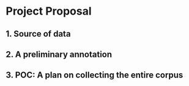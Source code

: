 # Project Proposal

## 1. Source of data


## 2. A preliminary annotation 


## 3. POC: A plan on collecting the entire corpus

